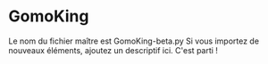 # GomoKing

Le nom du fichier maître est GomoKing-beta.py
Si vous importez de nouveaux éléments, ajoutez un descriptif ici.
C'est parti !
